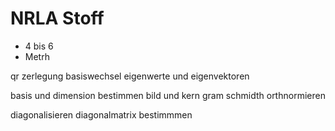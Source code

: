 # NRLA Stoff
+ 4 bis 6
+ Metrh

qr zerlegung
basiswechsel
eigenwerte und eigenvektoren

basis und dimension bestimmen
bild und kern
gram schmidth
orthnormieren

diagonalisieren
	diagonalmatrix bestimmmen